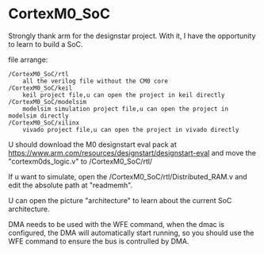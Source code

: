 # CortexM0_SoC

  Strongly thank arm for the designstar project.
  With it, I have the opportunity to learn to build a SoC.

file arrange:

    /CortexM0_SoC/rtl   
        all the verilog file without the CM0 core
    /CortexM0_SoC/keil  
        keil project file,u can open the project in keil directly
    /CortexM0_SoC/modelsim 
        modelsim simulation project file,u can open the project in modelsim directly
    /CortexM0_SoC/xilinx
        vivado project file,u can open the project in vivado directly

  U should download the M0 designstart eval pack at https://www.arm.com/resources/designstart/designstart-eval and move the "cortexm0ds_logic.v" to /CortexM0_SoC/rtl/ 

  If u want to simulate, open the /CortexM0_SoC/rtl/Distributed_RAM.v and edit the absolute path at "readmemh".

  U can open the picture "architecture" to learn about the current SoC architecture.

  DMA needs to be used with the WFE command, when the dmac is configured, the DMA will automatically start running, so you should use the WFE command to ensure the bus is contrulled by DMA.

